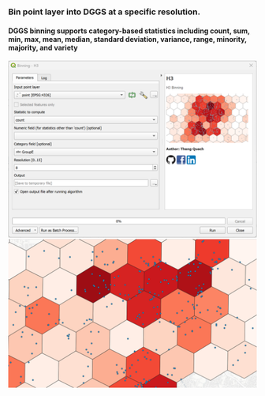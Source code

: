 ### Bin point layer into DGGS at a specific resolution.
#### DGGS binning supports category-based statistics including count, sum, min, max, mean, median, standard deviation, variance, range, minority, majority, and variety
<div align="center">
  <img src="https://raw.githubusercontent.com/opengeoshub/vgridtools/main/images/readme/dggsbinning.png">
</div>

<div align="center">
  <img src="https://raw.githubusercontent.com/opengeoshub/vgridtools/main/images/readme/dggsbinning_h3.png">
</div>
